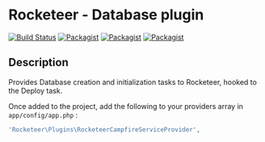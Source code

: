 # Rocketeer - Database plugin

[![Build Status](http://img.shields.io/travis/tnarik/rocketeer-database.svg)](https://travis-ci.org/tnarik/rocketeer-database)
[![Packagist](http://img.shields.io/packagist/v/tnarik/rocketeer-database.svg)](https://packagist.org/packages/tnarik/rocketeer-database)
[![Packagist](http://img.shields.io/packagist/l/tnarik/rocketeer-database.svg)](https://packagist.org/packages/tnarik/rocketeer-database)
[![Packagist](http://img.shields.io/packagist/dt/tnarik/rocketeer-database.svg)](https://packagist.org/packages/tnarik/rocketeer-database)

## Description
Provides Database creation and initialization tasks to Rocketeer, hooked to the Deploy task.



Once added to the project, add the following to your providers array in `app/config/app.php` :

```php
'Rocketeer\Plugins\RocketeerCampfireServiceProvider',
```
